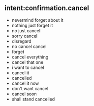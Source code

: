 ## intent:confirmation.cancel
- nevermind forget about it
- nothing just forget it
- no just cancel
- sorry cancel
- disregard
- no cancel cancel
- forget
- cancel everything
- cancel that one
- i want to cancel
- cancel it
- cancelled
- cancel it now
- don't want cancel
- cancel soon
- shall stand cancelled